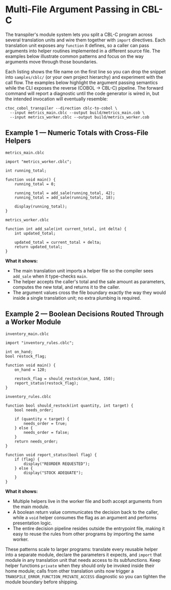 # Multi-File Argument Passing in CBL-C

The transpiler's module system lets you split a CBL-C program across several
translation units and wire them together with `import` directives.  Each
translation unit exposes any `function` it defines, so a caller can pass
arguments into helper routines implemented in a different source file.  The
examples below illustrate common patterns and focus on the way arguments move
through those boundaries.

Each listing shows the file name on the first line so you can drop the snippet
into `samples/cblc/` (or your own project hierarchy) and experiment with the
call flow. The examples below highlight the argument passing semantics while
the CLI exposes the reverse (COBOL → CBL-C) pipeline. The forward command will
report a diagnostic until the code generator is wired in, but the intended
invocation will eventually resemble:

```
ctoc_cobol_transpiler --direction cblc-to-cobol \
  --input metrics_main.cblc --output build/metrics_main.cob \
  --input metrics_worker.cblc --output build/metrics_worker.cob
```

## Example 1 — Numeric Totals with Cross-File Helpers

`metrics_main.cblc`

```cblc
import "metrics_worker.cblc";

int running_total;

function void main() {
    running_total = 0;

    running_total = add_sale(running_total, 42);
    running_total = add_sale(running_total, 18);

    display(running_total);
}
```

`metrics_worker.cblc`

```cblc
function int add_sale(int current_total, int delta) {
    int updated_total;

    updated_total = current_total + delta;
    return updated_total;
}
```

**What it shows:**

* The main translation unit imports a helper file so the compiler sees
  `add_sale` when it type-checks `main`.
* The helper accepts the caller's total and the sale amount as parameters,
  computes the new total, and returns it to the caller.
* The argument values cross the file boundary exactly the way they would inside
  a single translation unit; no extra plumbing is required.

## Example 2 — Boolean Decisions Routed Through a Worker Module

`inventory_main.cblc`

```cblc
import "inventory_rules.cblc";

int on_hand;
bool restock_flag;

function void main() {
    on_hand = 120;

    restock_flag = should_restock(on_hand, 150);
    report_status(restock_flag);
}
```

`inventory_rules.cblc`

```cblc
function bool should_restock(int quantity, int target) {
    bool needs_order;

    if (quantity < target) {
        needs_order = true;
    } else {
        needs_order = false;
    }
    return needs_order;
}

function void report_status(bool flag) {
    if (flag) {
        display("REORDER REQUESTED");
    } else {
        display("STOCK ADEQUATE");
    }
}
```

**What it shows:**

* Multiple helpers live in the worker file and both accept arguments from the
  main module.
* A boolean return value communicates the decision back to the caller, while a
  `void` helper consumes the flag as an argument and performs presentation logic.
* The entire decision pipeline resides outside the entrypoint file, making it
  easy to reuse the rules from other programs by importing the same worker.

These patterns scale to larger programs: translate every reusable helper into a
separate module, declare the parameters it expects, and `import` that module in
any translation unit that needs access to its subfunctions.  Keep helper
functions `private` when they should only be invoked inside their home module;
calls from other translation units now trigger a
`TRANSPILE_ERROR_FUNCTION_PRIVATE_ACCESS` diagnostic so you can tighten the
module boundary before shipping.
